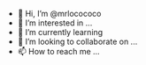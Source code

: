 - 👋 Hi, I’m @mrlocococo
- 👀 I’m interested in ...
- 🌱 I’m currently learning 
- 💞️ I’m looking to collaborate on ...
- 📫 How to reach me ...

<!---
mrlocococo/mrlocococo is a ✨ special ✨ repository because its `README.md` (this file) appears on your GitHub profile.
You can click the Preview link to take a look at your changes.
--->
